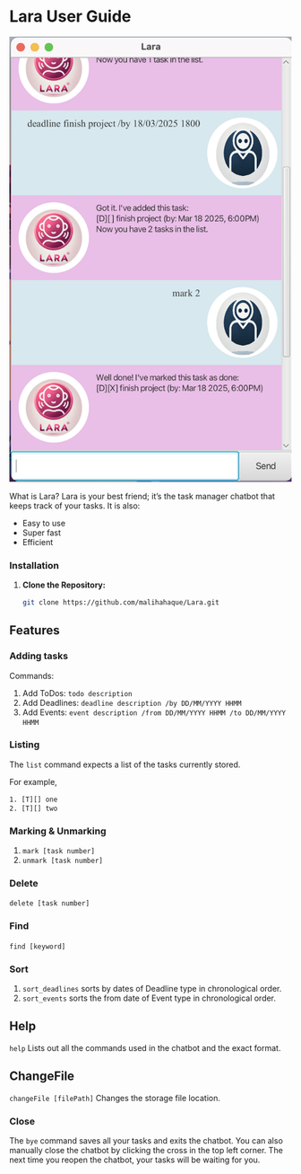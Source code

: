 # Lara User Guide

![Ui.png](Ui.png)

What is Lara?
Lara is your best friend; it’s the task manager chatbot that keeps track of your tasks. It is also:

- Easy to use
- Super fast
- Efficient
  

### **Installation**
1. **Clone the Repository:**
   ```sh
   git clone https://github.com/malihahaque/Lara.git

## Features
### Adding tasks
Commands:
1. Add ToDos: `todo description`
2. Add Deadlines: `deadline description /by DD/MM/YYYY HHMM`
3. Add Events: `event description /from DD/MM/YYYY HHMM /to DD/MM/YYYY HHMM `

### Listing
The `list` command expects a list of the tasks currently stored.

For example,
```
1. [T][] one
2. [T][] two
```

### Marking & Unmarking
1. `mark [task number]`
2. `unmark [task number]`

### Delete
`delete [task number]`

### Find
`find [keyword]`

### Sort
1. `sort_deadlines` sorts by dates of Deadline type in chronological order.
2. `sort_events` sorts the from date of Event type in chronological order.

## Help
`help`
Lists out all the commands used in the chatbot and the exact format.

## ChangeFile
`changeFile [filePath]`
Changes the storage file location.

### Close
The `bye` command saves all your tasks and exits the chatbot. You can also manually close the chatbot by clicking the cross in the top left corner. The next time you reopen the chatbot, your tasks will be waiting for you.




